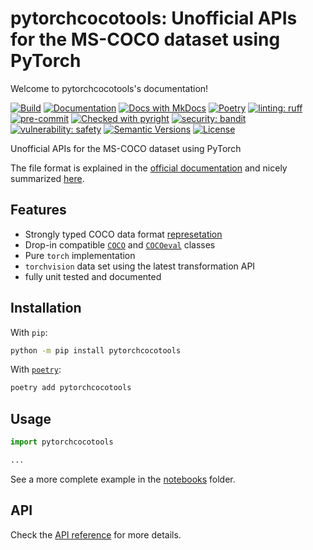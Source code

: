 # pytorchcocotools: Unofficial APIs for the MS-COCO dataset using PyTorch

Welcome to pytorchcocotools's documentation!

<!--- BADGES: START --->
[![Build](https://github.com/twsl/pytorchcocotools/actions/workflows/build.yaml/badge.svg)](https://github.com/twsl/pytorchcocotools/actions/workflows/build.yaml)
[![Documentation](https://github.com/twsl/pytorchcocotools/actions/workflows/docs.yaml/badge.svg)](https://github.com/twsl/pytorchcocotools/actions/workflows/docs.yaml)
[![Docs with MkDocs](https://img.shields.io/badge/MkDocs-docs?style=flat&logo=materialformkdocs&logoColor=white&color=%23526CFE)](https://squidfunk.github.io/mkdocs-material/)
[![Poetry](https://img.shields.io/endpoint?url=https://python-poetry.org/badge/v0.json)](https://python-poetry.org/)
[![linting: ruff](https://img.shields.io/endpoint?url=https://raw.githubusercontent.com/astral-sh/ruff/main/assets/badge/v2.json)](https://github.com/astral-sh/ruff)
[![pre-commit](https://img.shields.io/badge/pre--commit-enabled-brightgreen?logo=pre-commit)](.pre-commit-config.yaml)
[![Checked with pyright](https://microsoft.github.io/pyright/img/pyright_badge.svg)](https://microsoft.github.io/pyright/)
[![security: bandit](https://img.shields.io/badge/security-bandit-yellow.svg)](https://github.com/PyCQA/bandit)
[![vulnerability: safety](https://img.shields.io/badge/vulnerability-safety-yellow.svg)](https://github.com/pyupio/safety)
[![Semantic Versions](https://img.shields.io/badge/%20%20%F0%9F%93%A6%F0%9F%9A%80-semantic--versions-e10079.svg)](https://github.com/twsl/pytorchcocotools/releases)
[![License](https://img.shields.io/badge/license-MIT-blue)](LICENSE)


<!--- BADGES: END --->

Unofficial APIs for the MS-COCO dataset using PyTorch

The file format is explained in the [official documentation](https://cocodataset.org/#format-data) and nicely summarized [here](https://www.youtube.com/watch?v=h6s61a_pqfM).

## Features

- Strongly typed COCO data format [represetation](./src/pytorchcocotools/internal/structure/)
- Drop-in compatible [`COCO`](./coco.md) and [`COCOeval`](./cocoeval.md) classes
- Pure `torch` implementation
- `torchvision` data set using the latest transformation API
- fully unit tested and documented


## Installation

With `pip`:
```bash
python -m pip install pytorchcocotools
```

With [`poetry`](https://python-poetry.org/):
```bash
poetry add pytorchcocotools
```

## Usage

```python
import pytorchcocotools

...
```

See a more complete example in the [notebooks](notebooks) folder.

## API

Check the [API reference](api/pytorchcocotools/) for more details.
